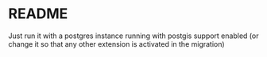 # README
Just run it with a postgres instance running with postgis support enabled (or change it so that any other extension is activated in the migration)
